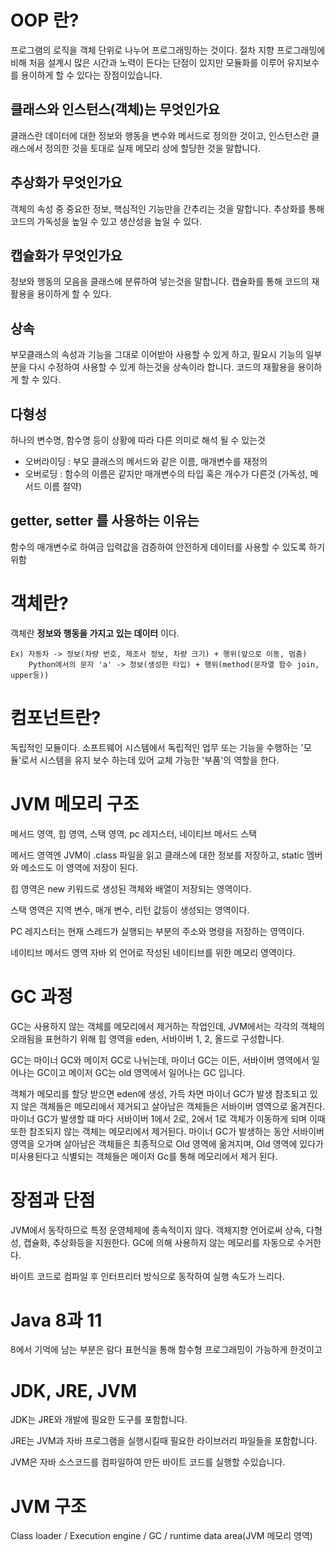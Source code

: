 # OOP 란?

프로그램의 로직을 객체 단위로 나누어 프로그래밍하는 것이다. 절차 지향 프로그래밍에 비해 처음 설계시 많은 시간과 노력이 든다는 단점이 있지만 모듈화를 이루어 유지보수를 용이하게 할 수 있다는 장점이있습니다.

## 클래스와 인스턴스(객체)는 무엇인가요

클래스란 데이터에 대한 정보와 행동을 변수와 메서드로 정의한 것이고, 인스턴스란 클래스에서 정의한 것을 토대로 실제 메모리 상에 할당한 것을 말합니다.  

## 추상화가 무엇인가요

객체의 속성 중 중요한 정보, 핵심적인 기능만을 간추리는 것을 말합니다. 추상화를 통해 코드의 가독성을 높일 수 있고 생산성을 높일 수 있다.  

## 캡슐화가 무엇인가요

정보와 행동의 모음을 클래스에 분류하여 넣는것을 말합니다. 캡슐화를 통해 코드의 재활용을 용이하게 할 수 있다.  

## 상속

부모클래스의 속성과 기능을 그대로 이어받아 사용할 수 있게 하고, 필요시 기능의 일부분을 다시 수정하여 사용할 수 있게 하는것을 상속이라 합니다. 코드의 재활용을 용이하게 할 수 있다.    

## 다형성

하나의 변수명, 함수명 등이 상황에 따라 다른 의미로 해석 될 수 있는것  

- 오버라이딩 : 부모 클래스의 메서드와 같은 이름, 매개변수를 재정의
- 오버로딩 : 함수의 이름은 같지만 매개변수의 타입 혹은 개수가 다른것 (가독성, 메서드 이름 절약)

## getter, setter 를 사용하는 이유는

함수의 매개변수로 하여금 입력값을 검증하여 안전하게 데이터를 사용할 수 있도록 하기 위함  

# 객체란?

객체란 __정보와 행동을 가지고 있는 데이터__ 이다.  

```
Ex) 자동차 -> 정보(차량 번호, 제조사 정보, 차량 크기) + 행위(앞으로 이동, 멈춤)
    Python에서의 문자 'a' -> 정보(생성한 타입) + 행위(method(문자열 함수 join, upper등))
```

# 컴포넌트란?

독립적인 모듈이다. 소프트웨어 시스템에서 독립적인 업무 또는 기능을 수행하는 '모듈'로서 시스템을 유지 보수 하는데 있어 교체 가능한 '부품'의 역할을 한다.  

# JVM 메모리 구조

메서드 영역, 힙 영역, 스택 영역, pc 레지스터, 네이티브 메서드 스택

메서드 영역엔 JVM이 .class 파일을 읽고 클래스에 대한 정보를 저장하고, static 멤버와 메소드도 이 영역에 저장이 된다.  

힙 영역은 new 키워드로 생성된 객체와 배열이 저장되는 영역이다.  

스택 영역은 지역 변수, 매개 변수, 리턴 값등이 생성되는 영역이다.  

PC 레지스터는 현재 스레드가 실행되는 부분의 주소와 명령을 저장하는 영역이다.  

네이티브 메서드 영역 자바 외 언어로 작성된 네이티브를 위한 메모리 영역이다.

# GC 과정

GC는 사용하지 않는 객체를 메모리에서 제거하는 작업인데, JVM에서는 각각의 객체의 오래됨을 표현하기 위해 힙 영역을 eden, 서바이버 1, 2, 올드로 구성합니다.  

GC는 마이너 GC와 메이저 GC로 나뉘는데, 마이너 GC는 이든, 서바이버 영역에서 일어나는 GC이고 메이저 GC는 old 영역에서 일어나는 GC 입니다.  

객체가 메모리를 할당 받으면 eden에 생성, 가득 차면 마이너 GC가 발생 참조되고 있지 않은 객체들은 메모리에서 제거되고 살아남은 객체들은 서바이버 영역으로 옮겨진다. 마이너 GC가 발생할 떄 마다 서바이버 1에서 2로, 2에서 1로 객체가 이동하게 되며 이때 또한 참조되지 않는 객체는 메모리에서 제거된다. 마이너 GC가 발생하는 동안 서바이버 영역을 오가며 살아남은 객체들은 최종적으로 Old 영역에 옮겨지며, Old 영역에 있다가 미사용된다고 식별되는 객체들은 메이저 Gc를 통해 메모리에서 제거 된다.

# 장점과 단점

JVM에서 동작하므로 특정 운영체제에 종속적이지 않다. 객체지향 언어로써 상속, 다형성, 캡슐화, 추상화등을 지원한다. GC에 의해 사용하지 않는 메모리를 자동으로 수거한다.  

바이트 코드로 컴파일 후 인터프리터 방식으로 동작하여 실행 속도가 느리다.  

# Java 8과 11

8에서 기억에 남는 부분은 람다 표현식을 통해 함수형 프로그래밍이 가능하게 한것이고  

# JDK, JRE, JVM

JDK는 JRE와 개발에 필요한 도구를 포함합니다.  

JRE는 JVM과 자바 프로그램을 실행시킬때 필요한 라이브러리 파일들을 포함합니다.

JVM은 자바 소스코드를 컴파일하여 만든 바이트 코드를 실행할 수있습니다.  

# JVM 구조

Class loader / Execution engine / GC / runtime data area(JVM 메모리 영역)  
